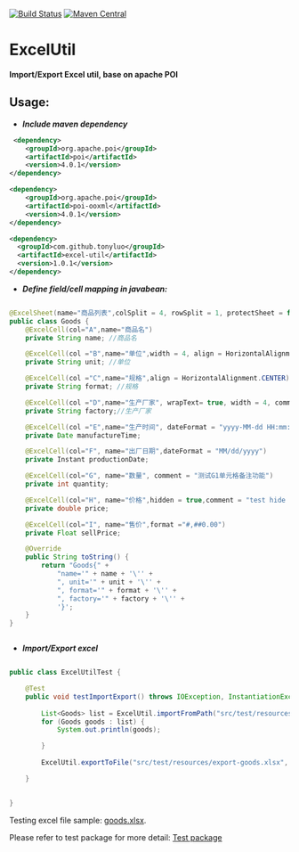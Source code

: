 [![Build Status](https://dev.azure.com/luozhuming/github/_apis/build/status/TonyLuo.ExcelUtil?branchName=master)](https://dev.azure.com/luozhuming/github/_build/latest?definitionId=1&branchName=master)
[![Maven Central](https://img.shields.io/maven-central/v/com.github.tonyluo/excel-util.svg)](https://mvnrepository.com/artifact/com.github.tonyluo/excel-util)

<!--
Add a CI status badge to your repository:
https://docs.microsoft.com/en-us/azure/devops/pipelines/get-started-yaml?view=azure-devops#add-a-ci-status-badge-to-your-repository
-->

ExcelUtil
=======

**Import/Export Excel util, base on apache POI**

Usage: 
---------

* **_Include maven dependency_**

```xml
 <dependency>
    <groupId>org.apache.poi</groupId>
    <artifactId>poi</artifactId>
    <version>4.0.1</version>
</dependency>

<dependency>
    <groupId>org.apache.poi</groupId>
    <artifactId>poi-ooxml</artifactId>
    <version>4.0.1</version>
</dependency>

<dependency>
  <groupId>com.github.tonyluo</groupId>
  <artifactId>excel-util</artifactId>
  <version>1.0.1</version>
</dependency>

```


* **_Define field/cell mapping in javabean:_**

```java

@ExcelSheet(name="商品列表",colSplit = 4, rowSplit = 1, protectSheet = false)
public class Goods {
    @ExcelCell(col="A",name="商品名")
    private String name; //商品名

    @ExcelCell(col ="B",name="单位",width = 4, align = HorizontalAlignment.RIGHT,comment = "测试B1单元格备注功能")
    private String unit; //单位

    @ExcelCell(col ="C",name="规格",align = HorizontalAlignment.CENTER)
    private String format; //规格

    @ExcelCell(col ="D",name="生产厂家", wrapText= true, width = 4, comment = "测试单元格宽度、自动换行、备注功能")
    private String factory;//生产厂家

    @ExcelCell(col ="E",name="生产时间", dateFormat = "yyyy-MM-dd HH:mm:ss")
    private Date manufactureTime;

    @ExcelCell(col="F", name="出厂日期",dateFormat = "MM/dd/yyyy")
    private Instant productionDate;

    @ExcelCell(col="G", name="数量", comment = "测试G1单元格备注功能")
    private int quantity;

    @ExcelCell(col="H", name="价格",hidden = true,comment = "test hide column")
    private double price;

    @ExcelCell(col="I", name="售价",format ="#,##0.00")
    private Float sellPrice;

    @Override
    public String toString() {
        return "Goods{" +
            "name='" + name + '\'' +
            ", unit='" + unit + '\'' +
            ", format='" + format + '\'' +
            ", factory='" + factory + '\'' +
            '}';
    }
}



```

* **_Import/Export excel_**


```java

public class ExcelUtilTest {

    @Test
    public void testImportExport() throws IOException, InstantiationException, IllegalAccessException {
        
        List<Goods> list = ExcelUtil.importFromPath("src/test/resources/goods.xlsx", Goods.class,1);
        for (Goods goods : list) {
            System.out.println(goods);

        }
        
        ExcelUtil.exportToFile("src/test/resources/export-goods.xlsx", list);

    }

   
}

```

Testing excel file sample: [goods.xlsx][goods].

  [goods]: https://github.com/TonyLuo/ExcelUtil/raw/master/src/test/resources/goods.xlsx
 
Please refer to test package for more detail: [Test package][test]
 
  [test]: https://github.com/TonyLuo/ExcelUtil/tree/master/src/test

